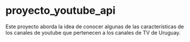 # proyecto_youtube_api

Este proyecto aborda la idea de conocer algunas de las características de los canales de youtube que pertenecen a los canales de TV de Uruguay.
